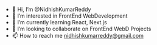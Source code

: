 - 👋 Hi, I’m @NidhishKumarReddy
- 👀 I’m interested in FrontEnd WebDevelopment
- 🌱 I’m currently learning React, Next.js
- 💞️ I’m looking to collaborate on FrontEnd WebD Projects
- 📫 How to reach me nidhishkumarreddy@gmail.com

<!---
NidhishKumarReddy/NidhishKumarReddy is a ✨ special ✨ repository because its `README.md` (this file) appears on your GitHub profile.
You can click the Preview link to take a look at your changes.
--->
